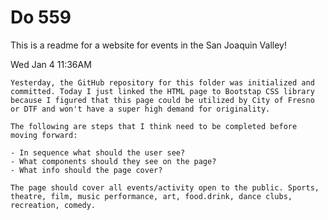 # Do 559

This is a readme for a website for events in the San Joaquin Valley!

Wed Jan 4 11:36AM

    Yesterday, the GitHub repository for this folder was initialized and committed. Today I just linked the HTML page to Bootstap CSS library because I figured that this page could be utilized by City of Fresno or DTF and won't have a super high demand for originality.

    The following are steps that I think need to be completed before moving forward:

    - In sequence what should the user see?
    - What components should they see on the page?
    - What info should the page cover?

    The page should cover all events/activity open to the public. Sports, theatre, film, music performance, art, food.drink, dance clubs, recreation, comedy.
